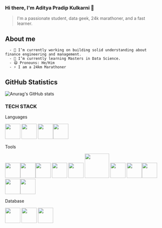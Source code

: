 ### Hi there, I'm Aditya Pradip Kulkarni  👋 
> I'm a passionate student, data geek, 24k marathoner, and a fast learner.


## About me

      - 🔭 I’m currently working on building solid understanding about finance engineering and management.
      - 🌱 I’m currently learning Masters in Data Science.
      - 😄 Pronouns: He/Him
      - ⚡ I am a 24km Marathoner


## GitHub Statistics 
![Anurag's GitHub stats](https://github-readme-stats.vercel.app/api?username=kulkarniaditya1002&show_icons=true&theme=transparent)

### TECH STACK

Languages

<img src="https://cdn.jsdelivr.net/gh/devicons/devicon/icons/python/python-original-wordmark.svg" height="50" width="50" /> <img src="https://cdn.jsdelivr.net/gh/devicons/devicon/icons/r/r-original.svg" height="50" width="50" />  <img src="https://cdn.jsdelivr.net/gh/devicons/devicon/icons/javascript/javascript-original.svg" height="50" width="50" /><img src="https://cdn.jsdelivr.net/gh/devicons/devicon/icons/cplusplus/cplusplus-original.svg" height="50" width="50" />
          
          

Tools

<img src="https://cdn.jsdelivr.net/gh/devicons/devicon/icons/pandas/pandas-original-wordmark.svg" height="50" width="50"  /><img src="https://cdn.jsdelivr.net/gh/devicons/devicon/icons/numpy/numpy-original-wordmark.svg" height="50" width="50" /><img src="https://cdn.jsdelivr.net/gh/devicons/devicon/icons/jupyter/jupyter-original-wordmark.svg" height="50" width="50" /><i class="devicon-amazonwebservices-plain-wordmark" height="50" width="50"></i> <i class="devicon-centos-plain-wordmark colored" height="50" width="50"></i>  <i class="devicon-django-plain-wordmark colored" height="50" width="50"></i>  <i class="devicon-docker-plain-wordmark colored" height="80" width="80"></i>  <i class="devicon-git-plain-wordmark" height="50" width="50"></i> <img src="https://cdn.jsdelivr.net/gh/devicons/devicon/icons/redis/redis-original-wordmark.svg" height="50" width="50" /> <img src="https://cdn.jsdelivr.net/gh/devicons/devicon/icons/rstudio/rstudio-original.svg" height="50" width="50" /> <img src="https://cdn.jsdelivr.net/gh/devicons/devicon/icons/tensorflow/tensorflow-original-wordmark.svg" height="80" width="80" /> <img src="https://cdn.jsdelivr.net/gh/devicons/devicon/icons/vscode/vscode-original.svg" height="50" width="50" /> <img src="https://cdn.jsdelivr.net/gh/devicons/devicon/icons/jenkins/jenkins-original.svg" height="50" width="50" /><img src="https://cdn.jsdelivr.net/gh/devicons/devicon/icons/nginx/nginx-original.svg" height="50" width="50"/><img src="https://cdn.jsdelivr.net/gh/devicons/devicon/icons/sqlalchemy/sqlalchemy-original-wordmark.svg" height="50" width="50"  /><img src="https://cdn.jsdelivr.net/gh/devicons/devicon/icons/apachekafka/apachekafka-original-wordmark.svg" height="50" width="50"/>
          


Database

<img src="https://cdn.jsdelivr.net/gh/devicons/devicon/icons/mysql/mysql-original-wordmark.svg" height="50" width="50"/>  <img src="https://cdn.jsdelivr.net/gh/devicons/devicon/icons/postgresql/postgresql-plain-wordmark.svg" height="50" width="50"/> <img src="https://cdn.jsdelivr.net/gh/devicons/devicon/icons/mongodb/mongodb-original-wordmark.svg" height="50" width="50"/>
          
          
          
          
          
          
          

          
          
          
          
      
          
          
